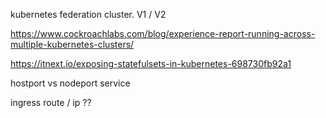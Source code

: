 kubernetes federation cluster. V1 / V2

https://www.cockroachlabs.com/blog/experience-report-running-across-multiple-kubernetes-clusters/


https://itnext.io/exposing-statefulsets-in-kubernetes-698730fb92a1


hostport vs nodeport service 

ingress route / ip ??